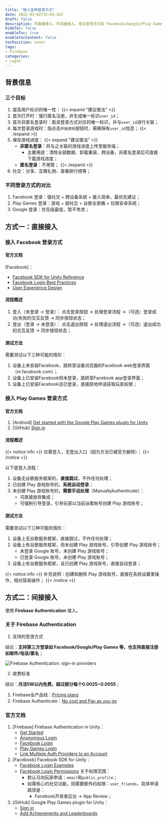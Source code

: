 ```yaml
---
title: "接入各种登录方式"
date: 2022-03-02T15:03:42Z
draft: false
description: 可直接接入，可间接接入。常见登录方式有 Facebook/Google/Play Games.
hideToc: false
enableToc: true
enableTocContent: false
tocPosition: inner
tags:
- Firebase
categories:
- Login
---
```


## 背景信息

### 三个目标

1. 提高用户标识的唯一性：
  {{< expand "建议做法" >}}
1. 首次打开时：强行匿名注册，并生成唯一标识`user_id`；
2. 首次非匿名登录时：取该登录方式对应的唯一标识，并与`user_id`进行关联；
3. 每次登录游戏时：指点击`开始游戏`按钮时，需确保有`user_id`信息；
  {{< /expand >}}
1. 保存游戏进度：
  {{< expand "建议做法" >}}
     - **非匿名登录**：将与之关联的游戏进度上传至服务端；
       - 主要用途：清除全部数据、卸载重装、跨设备，非匿名登录后可直接下载游戏进度；
     - **匿名登录**：不用管；
  {{< /expand >}}
1. 社交：分享、互赠礼物、查看排行榜等；

### 不同登录方式的对比

1. Facebook 登录：强社交 + 跨设备系统 + 接入简单，最优先建议；
2. Play Games 登录：游戏 + 弱社交 + 谷歌全家桶 + 仅限安卓系统；
3. Google 登录：优先级最低，暂不考虑；

## 方式一：直接接入

### 接入 Facebook 登录方式

#### 官方文档
 
[Facebook]：
   - [Facebook SDK for Unity Reference](https://developers.facebook.com/docs/unity/reference/current)
   - [Facebook Login Best Practices](https://developers.facebook.com/docs/facebook-login/best-practices)
   - [User Experience Design](https://developers.facebook.com/docs/facebook-login/userexperience)
  
#### 流程概述

1. 登入（未登录 -> 登录）：
  点击登录按钮 -> 处理登录流程 ->（可选）登录成功/失败的交互反馈 -> 同步按钮状态；
1. 登出（登录 -> 未登录）：
  点击退出按钮 -> 处理退出流程 ->（可选）退出成功的交互反馈 -> 同步按钮状态；

#### 测试方法

需要测试以下三种可能的情形：

1. 设备上未安装Facebook，跳转至设备浏览器的Facebook web登录界面（m.facebook.com）；
2. 设备上已安装Facebook但未登录，跳转至Facebook app登录界面；
3. 设备上已安装Facebook且已登录，直接原地申请获取玩家权限；

### 接入 Play Games 登录方式

#### 官方文档

1. [Android] [Get started with the Google Play Games plugin for Unity](https://developer.android.com/games/pgs/unity/unity-start)
2. [GitHub] [Sign in](https://github.com/playgameservices/play-games-plugin-for-unity#sign-in)

#### 流程概述

{{< notice info >}}
仅需登入，无登出入口（因为方法已被官方删除）；
{{< /notice >}}

以下是登入流程：
1. 设备无谷歌服务框架的，**直接跳过**，不作任何处理；
2. 已创建 Play 游戏账号的，**系统自动登录**；
3. 未创建 Play 游戏账号的，**需要手动处理**（ManuallyAuthenticate）：
   - 可直接放弃集成；
   - 可强制引导登录，引导玩家以当前谷歌账号创建 Play 游戏账号；

#### 测试方法

需要测试以下三种可能的情形：

1. 设备上无谷歌服务框架，直接跳过，不作任何处理；
2. 设备上有谷歌服务框架，但未创建 Play 游戏账号，引导创建 Play 游戏账号；
   - 未登录 Google 账号，未创建 Play 游戏账号；
   - 已登录 Google 账号，未创建 Play 游戏账号；
3. 设备上有谷歌服务框架，且已创建 Play 游戏账号，直接自动登录；

{{< notice info >}}
补充说明：创建和删除 Play 游戏账号，直接在系统设置里操作，相对容易操作；
{{< /notice >}}

## 方式二：间接接入

使用 **Firebase Authentication** 接入。

### 关于 Firebase Authentication

1. 支持的登录方式

  结论：**支持第三方登录如 Facebook/Google/Play Games 等，也支持直接注册如邮件/电话/匿名**；

  <img src='/images/posts/firebase-authentication-sign-in-providers.png' alt='Firebase Authentication: sign-in providers'>

2. 收费标准

  结论：**月活5W以内免费，超过部分每个$0.0025-$0.0055**；

  1. Firebase全产品线：[Pricing plans](https://firebase.google.com/pricing)
  2. Firebase Authenticate：[No cost and Pay as you go](https://firebase.google.com/docs/auth#identity-platform-limits)

### 官方文档

1. [Firebase] Firebase Authentication in Unity：
   - [Get Started](https://firebase.google.com/docs/auth/unity/start)
   - [Anonymous Login](https://firebase.google.com/docs/auth/unity/anonymous-auth)
   - [Facebook Login](https://firebase.google.com/docs/auth/unity/facebook-login)
   - [Play Games Login](https://firebase.google.com/docs/auth/unity/play-games)
   - [Link Multiple Auth Providers to an Account](https://firebase.google.com/docs/auth/unity/account-linking)
2. [Facebook] Facebook SDK for Unity：
   - [Facebook Login Examples](https://developers.facebook.com/docs/unity/examples#login)
   - [Facebook Login Permissions](https://developers.facebook.com/docs/permissions/reference#login_permissions)
    关于权限范围：
     - 默认可向玩家申请：`email`和`public_profile`；
     - 如需核心的社交功能，则需要额外的权限：`user_friends`，具体申请路径是：
       - Facebook开发者后台 -> App Review；
3. [GitHub] Google Play Games plugin for Unity：
   - [Sign in](https://github.com/playgameservices/play-games-plugin-for-unity#sign-in)
   - [Add Achievements and Leaderboards](https://github.com/playgameservices/play-games-plugin-for-unity#add-achievements-and-leaderboards)